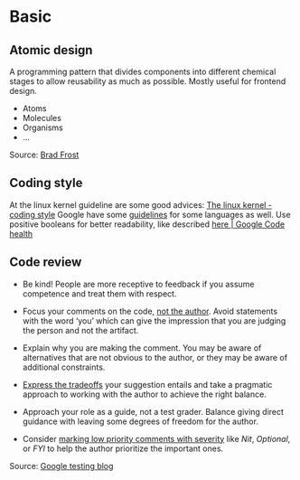 # Basic

## Atomic design

A programming pattern that divides components into different chemical stages to
allow reusability as much as possible. Mostly useful for frontend design.

 - Atoms
 - Molecules
 - Organisms
 - ...

Source: [Brad Frost](https://bradfrost.com/blog/post/atomic-web-design/)

## Coding style

At the linux kernel guideline are some good advices: [The linux kernel - coding style](https://www.kernel.org/doc/html/v4.10/process/coding-style.html#linux-kernel-coding-style)
Google have some [guidelines](https://google.github.io/styleguide/) for some languages as well. Use positive booleans for better readability, like described [here | Google Code health](https://testing.googleblog.com/search/label/Code%20Health)

## Code review

- Be kind! People are more receptive to feedback if you assume competence and treat them with respect. 

- Focus your comments on the code, [not the author](https://google.github.io/eng-practices/review/reviewer/comments.html#courtesy). Avoid statements with the word ‘you’ which can give the impression that you are judging the person and not the artifact.

- Explain why you are making the comment. You may be aware of alternatives that are not obvious to the author, or they may be aware of additional constraints.

- [Express the tradeoffs](https://google.github.io/eng-practices/review/reviewer/comments.html#guidance) your suggestion entails and take a pragmatic approach to working with the author to achieve the right balance.

- Approach your role as a guide, not a test grader. Balance giving direct guidance with leaving some degrees of freedom for the author.

- Consider [marking low priority comments with severity](https://google.github.io/eng-practices/review/reviewer/comments.html#label-comment-severity) like _Nit_, _Optional_, or _FYI_ to help the author prioritize the important ones.

Source: [Google testing blog](https://testing.googleblog.com/2023/08/testing-on-toilet-presents.html)